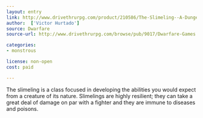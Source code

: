 ```yaml
---
layout: entry
link: http://www.drivethrurpg.com/product/210586/The-Slimeling--A-Dungeon-World-Playbook
author:  ['Victor Hurtado']
source: Dwarfare
source-url: http://www.drivethrurpg.com/browse/pub/9017/Dwarfare-Games

categories:
- monstrous

license: non-open
cost: paid

---
```


The slimeling is a class focused in developing the abilities you would expect from a creature of its nature. Slimelings are highly resilient; they can take a great deal of damage on par with a fighter and they are immune to diseases and poisons.
